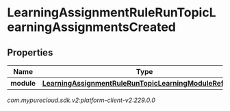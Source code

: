 # LearningAssignmentRuleRunTopicLearningAssignmentsCreated


## Properties

| Name | Type | Description | Notes |
| ------------ | ------------- | ------------- | ------------- |
| **module** | [**LearningAssignmentRuleRunTopicLearningModuleReference**](LearningAssignmentRuleRunTopicLearningModuleReference) |  |  [optional] |




_com.mypurecloud.sdk.v2:platform-client-v2:229.0.0_
